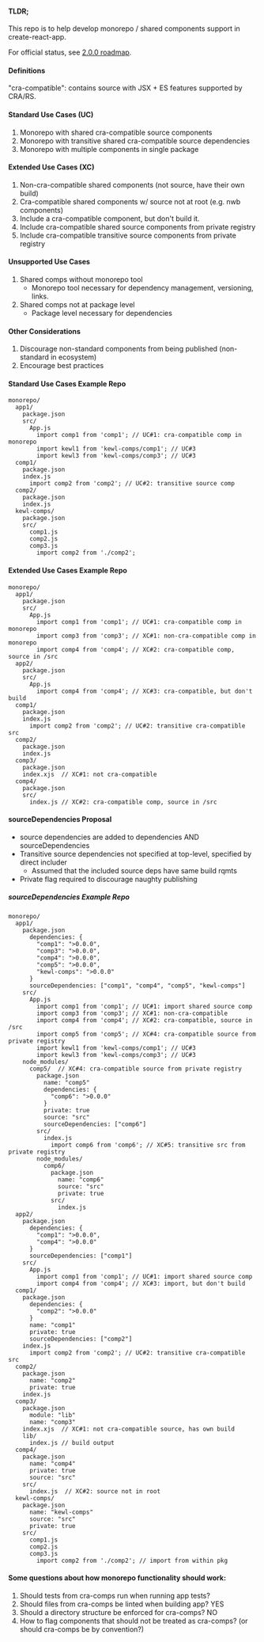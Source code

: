 #### TLDR;
This repo is to help develop monorepo / shared components support in create-react-app.

For official status, see [2.0.0 roadmap](https://github.com/facebook/create-react-app/issues/3815).

#### Definitions
"cra-compatible": contains source with JSX + ES features supported by CRA/RS.

#### Standard Use Cases (UC)
1. Monorepo with shared cra-compatible source components
2. Monorepo with transitive shared cra-compatible source dependencies
3. Monorepo with multiple components in single package

#### Extended Use Cases (XC)
1. Non-cra-compatible shared components (not source, have their own build)
2. Cra-compatible shared components w/ source not at root  (e.g. nwb components)
3. Include a cra-compatible component, but don't build it.
4. Include cra-compatible shared source components from private registry
5. Include cra-compatible transitive source components from private registry

#### Unsupported Use Cases
1. Shared comps without monorepo tool
   * Monorepo tool necessary for dependency management, versioning, links.
2. Shared comps not at package level
   * Package level necessary for dependencies

#### Other Considerations
 1. Discourage non-standard components from being published (non-standard in ecosystem)
 2. Encourage best practices

#### Standard Use Cases Example Repo
```
monorepo/
  app1/
    package.json
    src/
      App.js
        import comp1 from 'comp1'; // UC#1: cra-compatible comp in monorepo
        import kewl1 from 'kewl-comps/comp1'; // UC#3
        import kewl3 from 'kewl-comps/comp3'; // UC#3
  comp1/
    package.json
    index.js
      import comp2 from 'comp2'; // UC#2: transitive source comp
  comp2/
    package.json
    index.js
  kewl-comps/
    package.json
    src/
      comp1.js
      comp2.js
      comp3.js
        import comp2 from './comp2';
```

#### Extended Use Cases Example Repo
```
monorepo/
  app1/
    package.json
    src/
      App.js
        import comp1 from 'comp1'; // UC#1: cra-compatible comp in monorepo
        import comp3 from 'comp3'; // XC#1: non-cra-compatible comp in monorepo
        import comp4 from 'comp4'; // XC#2: cra-compatible comp, source in /src
  app2/
    package.json
    src/
      App.js
        import comp4 from 'comp4'; // XC#3: cra-compatible, but don't build
  comp1/
    package.json
    index.js
      import comp2 from 'comp2'; // UC#2: transitive cra-compatible src
  comp2/
    package.json
    index.js
  comp3/
    package.json
    index.xjs  // XC#1: not cra-compatible
  comp4/
    package.json
    src/
      index.js // XC#2: cra-compatible comp, source in /src
```

#### sourceDependencies Proposal
* source dependencies are added to dependencies AND sourceDependencies
* Transitive source dependencies not specified at top-level, specified by direct includer
   * Assumed that the included source deps have same build rqmts
* Private flag required to discourage naughty publishing

##### sourceDependencies Example Repo
```
monorepo/
  app1/
    package.json
      dependencies: {
        "comp1": ">0.0.0",
        "comp3": ">0.0.0",
        "comp4": ">0.0.0",
        "comp5": ">0.0.0",
        "kewl-comps": ">0.0.0"
      }
      sourceDependencies: ["comp1", "comp4", "comp5", "kewl-comps"]
    src/
      App.js
        import comp1 from 'comp1'; // UC#1: import shared source comp
        import comp3 from 'comp3'; // XC#1: non-cra-compatible
        import comp4 from 'comp4'; // XC#2: cra-compatible, source in /src
        import comp5 from 'comp5'; // XC#4: cra-compatible source from private registry
        import kewl1 from 'kewl-comps/comp1'; // UC#3
        import kewl3 from 'kewl-comps/comp3'; // UC#3
    node_modules/
      comp5/  // XC#4: cra-compatible source from private registry
        package.json
          name: "comp5"
          dependencies: {
            "comp6": ">0.0.0"
          }
          private: true
          source: "src"
          sourceDependencies: ["comp6"]
        src/
          index.js
            import comp6 from 'comp6'; // XC#5: transitive src from private registry
        node_modules/
          comp6/
            package.json
              name: "comp6"
              source: "src"
              private: true
            src/
              index.js
  app2/
    package.json
      dependencies: {
        "comp1": ">0.0.0",
        "comp4": ">0.0.0"
      }
      sourceDependencies: ["comp1"]
    src/
      App.js
        import comp1 from 'comp1'; // UC#1: import shared source comp
        import comp4 from 'comp4'; // XC#3: import, but don't build
  comp1/
    package.json
      dependencies: {
        "comp2": ">0.0.0"
      }
      name: "comp1"
      private: true
      sourceDependencies: ["comp2"]
    index.js
      import comp2 from 'comp2'; // UC#2: transitive cra-compatible src
  comp2/
    package.json
      name: "comp2"
      private: true
    index.js
  comp3/
    package.json
      module: "lib"
      name: "comp3"
    index.xjs  // XC#1: not cra-compatible source, has own build
    lib/
      index.js // build output
  comp4/
    package.json
      name: "comp4"
      private: true
      source: "src"
    src/
      index.js  // XC#2: source not in root
  kewl-comps/
    package.json
      name: "kewl-comps"
      source: "src"
      private: true
    src/
      comp1.js
      comp2.js
      comp3.js
        import comp2 from './comp2'; // import from within pkg
```

#### Some questions about how monorepo functionality should work:
1. Should tests from cra-comps run when running app tests?
1. Should files from cra-comps be linted when building app?  YES
1. Should a directory structure be enforced for cra-comps?  NO
1. How to flag components that should not be treated as cra-comps?  (or should cra-comps be by convention?)
